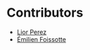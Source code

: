 # Contributors

- [Lior Perez](https://github.com/lperez31)
- [Émilien Foissotte](https://github.com/Emilien-Foissotte/)
